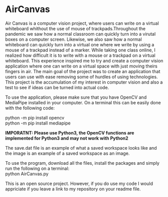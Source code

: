 # AirCanvas

Air Canvas is a computer vision project, where users can write on a virtual whiteboard whithout the use of mouse of trackpads.Throughout the pandemic we saw how a normal
classroom can quickly turn into a virutal boxes on a computer screen. Likewise, we also saw how a normal whiteboard can quickly turn into a virtual one where we write by 
using a mouse of a trackpad instead of a marker. While taking one class online, I realized how difficult it is to write with a mouse or a trackpad on a virtual whiteboard.
This experience inspired me to try and create a computer vision application where one can write on a virtual space with just moving theirs fingers in air. The main goal
of the project was to create an application that users can use with ease removing some of hurdles of using technologies. This project is the accumulation of my interest 
in computer vision and also a test to see if ideas can be turned into actual code.

To use the application, please make sure that you have OpenCV and MediaPipe installed in your computer. On a terminal this can be easily done with the following code:

python -m pip install opencv </br>
python -m pip install mediapipe</br>

<b>IMPORATNT: Please use Python3, the OpenCV functions are implemented for Python3 and may not work with Python2</b>

The save.dat file is an example of what a saved workspace looks like and the image is an example of a saved workspace as an image.

To use the program, download all the files, install the packages and simply run the following on a terminal:</br>
python AirCanvas.py 


This is an open source project. However, if you do use my code I would appriciate if you leave a link to my repository on your readme file.
